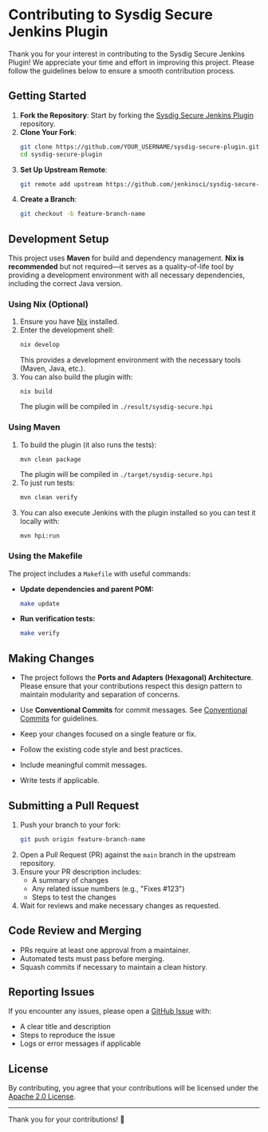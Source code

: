 # Contributing to Sysdig Secure Jenkins Plugin

Thank you for your interest in contributing to the Sysdig Secure Jenkins Plugin! We appreciate your time and effort in improving this project. Please follow the guidelines below to ensure a smooth contribution process.

## Getting Started

1. **Fork the Repository**: Start by forking the [Sysdig Secure Jenkins Plugin](https://github.com/jenkinsci/sysdig-secure-plugin) repository.
2. **Clone Your Fork**:
   ```sh
   git clone https://github.com/YOUR_USERNAME/sysdig-secure-plugin.git
   cd sysdig-secure-plugin
   ```
3. **Set Up Upstream Remote**:
   ```sh
   git remote add upstream https://github.com/jenkinsci/sysdig-secure-plugin.git
   ```
4. **Create a Branch**:
   ```sh
   git checkout -b feature-branch-name
   ```

## Development Setup

This project uses **Maven** for build and dependency management. **Nix is recommended** but not required—it serves as a quality-of-life tool by providing a development environment with all necessary dependencies, including the correct Java version.

### Using Nix (Optional)

1. Ensure you have [Nix](https://determinate.systems/nix-installer/) installed.
2. Enter the development shell:
   ```sh
   nix develop
   ```
   This provides a development environment with the necessary tools (Maven, Java, etc.).
3. You can also build the plugin with:
   ```
   nix build
   ```
   The plugin will be compiled in `./result/sysdig-secure.hpi`&#x20;

### Using Maven

1. To build the plugin (it also runs the tests):
   ```sh
   mvn clean package
   ```
   The plugin will be compiled in `./target/sysdig-secure.hpi`&#x20;
2. To just run tests:
   ```sh
   mvn clean verify
   ```
3. You can also execute Jenkins with the plugin installed so you can test it locally with:
   ```
   mvn hpi:run
   ```

### Using the Makefile

The project includes a `Makefile` with useful commands:

- **Update dependencies and parent POM:**
  ```sh
  make update
  ```
- **Run verification tests:**
  ```sh
  make verify
  ```

## Making Changes

- The project follows the **Ports and Adapters (Hexagonal) Architecture**. Please ensure that your contributions respect this design pattern to maintain modularity and separation of concerns.

- Use **Conventional Commits** for commit messages. See [Conventional Commits](https://www.conventionalcommits.org/) for guidelines.

- Keep your changes focused on a single feature or fix.

- Follow the existing code style and best practices.

- Include meaningful commit messages.

- Write tests if applicable.

## Submitting a Pull Request

1. Push your branch to your fork:
   ```sh
   git push origin feature-branch-name
   ```
2. Open a Pull Request (PR) against the `main` branch in the upstream repository.
3. Ensure your PR description includes:
    - A summary of changes
    - Any related issue numbers (e.g., "Fixes #123")
    - Steps to test the changes
4. Wait for reviews and make necessary changes as requested.

## Code Review and Merging

- PRs require at least one approval from a maintainer.
- Automated tests must pass before merging.
- Squash commits if necessary to maintain a clean history.

## Reporting Issues

If you encounter any issues, please open a [GitHub Issue](https://github.com/jenkinsci/sysdig-secure-plugin/issues) with:

- A clear title and description
- Steps to reproduce the issue
- Logs or error messages if applicable

## License

By contributing, you agree that your contributions will be licensed under the [Apache 2.0 License](http://opensource.org/licenses/Apache-2.0).

---

Thank you for your contributions! 🚀

